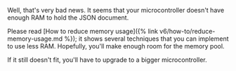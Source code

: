 ---
---

Well, that's very bad news. It seems that your microcontroller doesn't have enough RAM to hold the JSON document.

Please read [How to reduce memory usage]({% link v6/how-to/reduce-memory-usage.md %}); it shows several techniques that you can implement to use less RAM.
Hopefully, you'll make enough room for the memory pool.

If it still doesn't fit, you'll have to upgrade to a bigger microcontroller.
